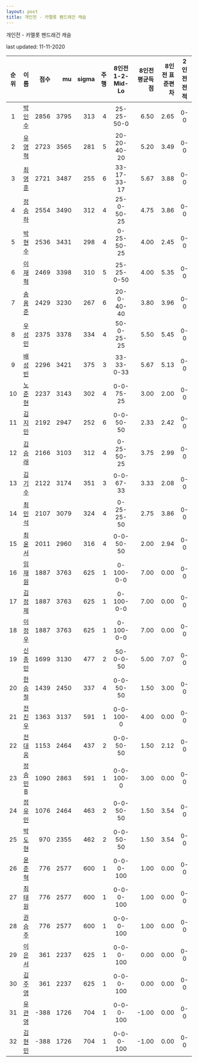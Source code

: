 ```yaml
---
layout: post
title: 개인전 - 카멜롯 펜드래건 캐슬
---
```



개인전 - 카멜롯 펜드래건 캐슬


last updated: 11-11-2020

| 순위 | 이름 | 점수 | mu | sigma | 주행 | 8인전 1-2-Mid-Lo | 8인전 평균득점 | 8인전 표준편차 | 2인전 전적 |
|:---:|:---:|---:|---:|---:|---:|:---:|---:|---:|:---:|
| 1 | [박인수](../bakinsu) | 2856 | 3795 | 313 | 4 | 25-25-50-0 | 6.50 | 2.65 | 0-0 |
| 2 | [유영혁](../yuyeonghyeok) | 2723 | 3565 | 281 | 5 | 20-20-40-20 | 5.20 | 3.49 | 0-0 |
| 3 | [최영훈](../choiyeonghun) | 2721 | 3487 | 255 | 6 | 33-17-33-17 | 5.67 | 3.88 | 0-0 |
| 4 | [정승하](../jeongseungha) | 2554 | 3490 | 312 | 4 | 25-0-50-25 | 4.75 | 3.86 | 0-0 |
| 5 | [박현수](../bakhyeonsu) | 2536 | 3431 | 298 | 4 | 0-25-50-25 | 4.00 | 2.45 | 0-0 |
| 6 | [이재혁](../ijaehyeok) | 2469 | 3398 | 310 | 5 | 25-25-0-50 | 4.00 | 5.35 | 0-0 |
| 7 | [송용준](../songyongjun) | 2429 | 3230 | 267 | 6 | 20-0-40-40 | 3.80 | 3.96 | 0-0 |
| 8 | [우성민](../useongmin) | 2375 | 3378 | 334 | 4 | 50-0-25-25 | 5.50 | 5.45 | 0-0 |
| 9 | [배성빈](../baeseongbin) | 2296 | 3421 | 375 | 3 | 33-33-0-33 | 5.67 | 5.13 | 0-0 |
| 10 | [노준현](../nojunhyeon) | 2237 | 3143 | 302 | 4 | 0-0-75-25 | 3.00 | 2.00 | 0-0 |
| 11 | [김지민](../gimjimin) | 2192 | 2947 | 252 | 6 | 0-0-50-50 | 2.33 | 2.42 | 0-0 |
| 12 | [김승래](../gimseungrae) | 2166 | 3103 | 312 | 4 | 0-25-50-25 | 3.75 | 2.99 | 0-0 |
| 13 | [김기수](../gimgisu) | 2122 | 3174 | 351 | 3 | 0-0-67-33 | 3.33 | 2.08 | 0-0 |
| 14 | [최민석](../choiminseok) | 2107 | 3079 | 324 | 4 | 0-25-25-50 | 2.75 | 3.86 | 0-0 |
| 15 | [최윤서](../choiyunseo) | 2011 | 2960 | 316 | 4 | 0-0-50-50 | 2.00 | 2.94 | 0-0 |
| 16 | [임재원](../imjaewon) | 1887 | 3763 | 625 | 1 | 0-100-0-0 | 7.00 | 0.00 | 0-0 |
| 17 | [김정제](../gimjeongje) | 1887 | 3763 | 625 | 1 | 0-100-0-0 | 7.00 | 0.00 | 0-0 |
| 18 | [이정우](../ijeongu) | 1887 | 3763 | 625 | 1 | 0-100-0-0 | 7.00 | 0.00 | 0-0 |
| 19 | [신종민](../shinjongmin) | 1699 | 3130 | 477 | 2 | 50-0-0-50 | 5.00 | 7.07 | 0-0 |
| 20 | [한승철](../hanseungcheol) | 1439 | 2450 | 337 | 4 | 0-0-50-50 | 1.50 | 3.00 | 0-0 |
| 21 | [전진우](../jeonjinwoo) | 1363 | 3137 | 591 | 1 | 0-0-100-0 | 4.00 | 0.00 | 0-0 |
| 22 | [전대웅](../jeondaewoong) | 1153 | 2464 | 437 | 2 | 0-0-50-50 | 1.50 | 2.12 | 0-0 |
| 23 | [정승민B](../jeongseungminb) | 1090 | 2863 | 591 | 1 | 0-0-100-0 | 3.00 | 0.00 | 0-0 |
| 24 | [정유민](../jeongyumin) | 1076 | 2464 | 463 | 2 | 0-0-50-50 | 1.50 | 3.54 | 0-0 |
| 25 | [박도현](../bakdohyeon) | 970 | 2355 | 462 | 2 | 0-0-50-50 | 1.50 | 3.54 | 0-0 |
| 26 | [윤준혁](../yunjunhyeok) | 776 | 2577 | 600 | 1 | 0-0-0-100 | 1.00 | 0.00 | 0-0 |
| 27 | [최태원](../choitaiwon) | 776 | 2577 | 600 | 1 | 0-0-0-100 | 1.00 | 0.00 | 0-0 |
| 28 | [권승주](../glamint) | 776 | 2577 | 600 | 1 | 0-0-0-100 | 1.00 | 0.00 | 0-0 |
| 29 | [이은서](../ieunseo) | 361 | 2237 | 625 | 1 | 0-0-0-100 | 0.00 | 0.00 | 0-0 |
| 30 | [김주영](../gimjuyeong) | 361 | 2237 | 625 | 1 | 0-0-0-100 | 0.00 | 0.00 | 0-0 |
| 31 | [유관영](../yugwanyeong) | -388 | 1726 | 704 | 1 | 0-0-0-100 | -1.00 | 0.00 | 0-0 |
| 32 | [김현민](../gimhyunmin) | -388 | 1726 | 704 | 1 | 0-0-0-100 | -1.00 | 0.00 | 0-0 |
